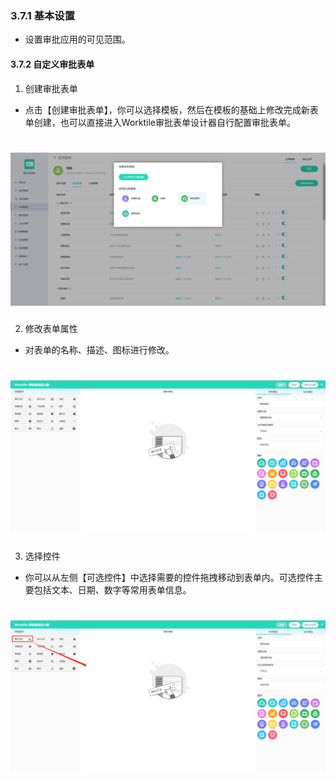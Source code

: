 ### 3.7.1 基本设置

* 设置审批应用的可见范围。

#### 3.7.2 自定义审批表单

1) 创建审批表单

* 点击【创建审批表单】，你可以选择模板，然后在模板的基础上修改完成新表单创建，也可以直接进入Worktile审批表单设计器自行配置审批表单。

# ![](/assets/3.7.2自定义审批表单.png)

2) 修改表单属性

* 对表单的名称、描述、图标进行修改。

# ![](/assets/3.7.2修改表单属性.png)


3) 选择控件

* 你可以从左侧【可选控件】中选择需要的控件拖拽移动到表单内。可选控件主要包括文本、日期、数字等常用表单信息。

# ![](/assets/3.7.2选择控件.png)
